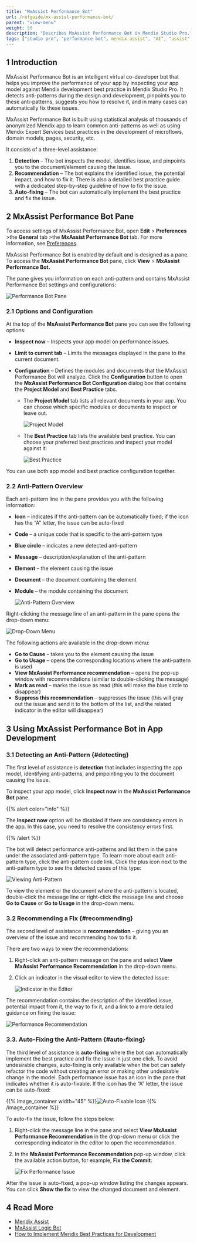 ```yaml
---
title: "MxAssist Performance Bot"
url: /refguide/mx-assist-performance-bot/
parent: "view-menu"
weight: 50
description: "Describes MxAssist Performance Bot in Mendix Studio Pro."
tags: ["studio pro", "performance bot", mendix assist", "AI", "assist", "mx assist"]
---
```


## 1 Introduction 

MxAssist Performance Bot is an intelligent virtual co-developer bot that helps you improve the performance of your app by inspecting your app model against Mendix development best practice in Mendix Studio Pro. It detects anti-patterns during the design and development, pinpoints you to these anti-patterns, suggests you how to resolve it, and in many cases can automatically fix these issues. 

MxAssist Performance Bot is built using statistical analysis of thousands of anonymized Mendix app to learn common anti-patterns as well as using Mendix Expert Services best practices in the development of microflows, domain models, pages, security, etc.

It consists of a three-level assistance:

1. **Detection** – The bot inspects the model, identifies issue, and pinpoints you to the document/element causing the issue.
2. **Recommendation** – The bot explains the identified issue, the potential impact, and how to fix it. There is also a detailed best practice guide with a dedicated step-by-step guideline of how to fix the issue.
3. **Auto-fixing** – The bot can automatically implement the best practice and fix the issue.

## 2 MxAssist Performance Bot Pane

To access settings of MxAssist Performance Bot, open **Edit** > **Preferences** >the **General** tab >the **MxAssist Performance Bot** tab. For more information, see [Preferences](/refguide/preferences-dialog/).

MxAssist Performance Bot is enabled by default and is designed as a pane. To access the **MxAssist Performance Bot** pane, click **View** > **MxAssist Performance Bot.**

The pane gives you information on each anti-pattern and contains MxAssist Performance Bot settings and configurations:

![Performance Bot Pane](/attachments/refguide/modeling/menus/view-menu/mx-assist-performance-bot/performance-bot-pane.png)

### 2.1 Options and Configuration

At the top of the **MxAssist Performance Bot** pane you can see the following options: 

* **Inspect now** – Inspects your app model on performance issues. 
* **Limit to current  tab** – Limits the messages displayed in the pane to the current document.
* **Configuration** – Defines the modules and documents that the MxAssist Performance Bot will analyze. Click the **Configuration** button to open the **MxAssist Performance Bot Configuration** dialog box that contains the **Project Model** and **Best Practice** tabs.

    * The **Project Model** tab lists all relevant documents in your app. You can choose which specific modules or documents to inspect or leave out. 

        ![Project Model](/attachments/refguide/modeling/menus/view-menu/mx-assist-performance-bot/project-model.jpg)

    * The **Best Practice** tab lists the available best practice. You can choose your preferred best practices and inspect your model against it: 

        ![Best Practice](/attachments/refguide/modeling/menus/view-menu/mx-assist-performance-bot/best-practice.jpg)

You can use both app model and best practice configuration together. 

### 2.2 Anti-Pattern Overview

Each anti-pattern line in the pane provides you with the following information: 

* **Icon** – indicates if the anti-pattern can be automatically fixed; if the icon has the “A” letter, the issue can be auto-fixed
* **Code** – a unique code that is specific to the anti-pattern type 
* **Blue circle** – indicates a new detected anti-pattern
* **Message** – description/explanation of the anti-pattern 
* **Element** – the element causing the issue
* **Document** – the document containing the element
* **Module** – the module containing the document 

    ![Anti-Pattern Overview](/attachments/refguide/modeling/menus/view-menu/mx-assist-performance-bot/anti-pattern-overview.jpg)

Right-clicking the message line of an anti-pattern in the pane opens the drop-down menu:

![Drop-Down Menu](/attachments/refguide/modeling/menus/view-menu/mx-assist-performance-bot/drop-down-menu.jpg)

The following actions are available in the drop-down menu:

* **Go to Cause** – takes you to the element causing the issue
* **Go to Usage** – opens the corresponding locations where the anti-pattern is used
* **View MxAssist Performance recommendation** – opens the pop-up window with recommendations (similar to double-clicking the message)
* **Mark as read** – marks the issue as read (this will make the blue circle to disappear)
* **Suppress this recommendation** – suppresses the issue (this will gray out the issue and send it to the bottom of the list, and the related indicator in the editor will disappear)

## 3 Using MxAssist Performance Bot in App Development  

### 3.1 Detecting an Anti-Pattern {#detecting}

The first level of assistance is **detection** that includes inspecting the app model, identifying anti-patterns, and pinpointing you to the document causing the issue. 

To inspect your app model, click **Inspect now** in the **MxAssist Performance Bot** pane. 

{{% alert color="info" %}}

The **Inspect now** option will be disabled if there are consistency errors in the app. In this case, you need to resolve the consistency errors first. 

{{% /alert %}}

The bot will detect performance anti-patterns and list them in the pane under the associated anti-pattern type. To learn more about each anti-pattern type, click the anti-pattern code link. Click the plus icon next to the anti-pattern type to see the detected cases of this type:

![Viewing Anti-Pattern](/attachments/refguide/modeling/menus/view-menu/mx-assist-performance-bot/viewing-anti-pattern.jpg)

To view the element or the document where the anti-pattern is located, double-click the message line or right-click the message line and choose **Go to Cause** or **Go to Usage** in the drop-down menu.

### 3.2 Recommending a Fix {#recommending}

The second level of assistance is **recommendation** – giving you an overview of the issue and recommending how to fix it. 

There are two ways to view the recommendations:

1.  Right-click an anti-pattern message on the pane and select **View MxAssist Performance Recommendation** in the drop-down menu. 
2. Click an indicator in the visual editor to view the detected issue:

   ![Indicator in the Editor](/attachments/refguide/modeling/menus/view-menu/mx-assist-performance-bot/indicator-in-editor.jpg)

The recommendation contains the description of the identified issue, potential impact from it, the way to fix it, and a link to a more detailed guidance on fixing the issue: 

![Performance Recommendation](/attachments/refguide/modeling/menus/view-menu/mx-assist-performance-bot/performance-recommendation.jpg)

### 3.3. Auto-Fixing the Anti-Pattern {#auto-fixing}

The third level of assistance is **auto-fixing** where the bot can automatically implement the best practice and fix the issue in just one click. To avoid undesirable changes, auto-fixing is only available when the bot can safely refactor the code without creating an error or making other undesirable change in the model. Each performance issue has an icon in the pane that indicates whether it is auto-fixable. If the icon has the “A” letter, the issue can be auto-fixed:

{{% image_container width="45" %}}![Auto-Fixable Icon](/attachments/refguide/modeling/menus/view-menu/mx-assist-performance-bot/auto-fixable.png)
{{% /image_container %}}

To auto-fix the issue, follow the steps below:

1. Right-click the message line in the pane and select **View MxAssist Performance Recommendation** in the drop-down menu or click the corresponding indicator in the editor to open the recommendation.
2. In the **MxAssist Performance Recommendation** pop-up window, click the available action button, for example, **Fix the Commit**: 

    ![Fix Performance Issue](/attachments/refguide/modeling/menus/view-menu/mx-assist-performance-bot/fix-performance-issue.jpg)

After the issue is auto-fixed, a pop-up window listing the changes appears. You can click **Show the fix** to view the changed document and element. 

## 4 Read More

* [Mendix Assist](/refguide/mx-assist-studio-pro/)
* [MxAssist Logic Bot](/refguide/mx-assist-logic-bot/)
* [How to Implement Mendix Best Practices for Development](/howto/general/dev-best-practices/)
